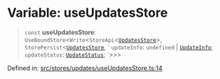 # Variable: useUpdatesStore

> `const` **useUpdatesStore**: `UseBoundStore`\<`Write`\<`StoreApi`\<[`UpdatesStore`](../../types/interfaces/UpdatesStore.md)\>, `StorePersist`\<[`UpdatesStore`](../../types/interfaces/UpdatesStore.md), \` `updateInfo`: `undefined` \| [`UpdateInfo`](../../types/interfaces/UpdateInfo.md); `updateStatus`: [`UpdateStatus`](../../../types/type-aliases/UpdateStatus.md); \`\>\>\>

Defined in: [src/stores/updates/useUpdatesStore.ts:14](https://github.com/Nick2bad4u/Uptime-Watcher/blob/3cce0c3b352c8390536ca3c7399ece50a05faf18/src/stores/updates/useUpdatesStore.ts#L14)
